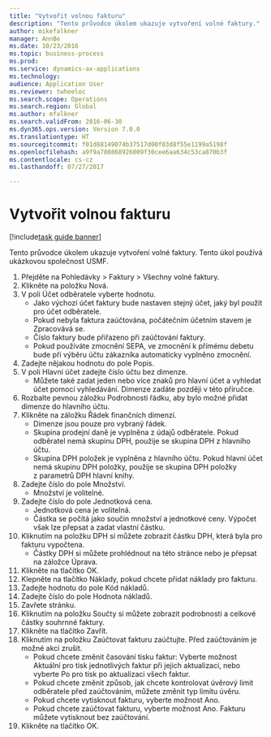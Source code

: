 ```yaml
--- 
title: "Vytvořit volnou fakturu"
description: "Tento průvodce úkolem ukazuje vytvoření volné faktury."
author: mikefalkner
manager: AnnBe
ms.date: 10/23/2016
ms.topic: business-process
ms.prod: 
ms.service: dynamics-ax-applications
ms.technology: 
audience: Application User
ms.reviewer: twheeloc
ms.search.scope: Operations
ms.search.region: Global
ms.author: mfalkner
ms.search.validFrom: 2016-06-30
ms.dyn365.ops.version: Version 7.0.0
ms.translationtype: HT
ms.sourcegitcommit: f01d88149074b37517d00f03d8f55e1199a5198f
ms.openlocfilehash: a9f9a780868926009f30cee6aa634c53ca870b3f
ms.contentlocale: cs-cz
ms.lasthandoff: 07/27/2017

---
```

# <a name="create-a-free-text-invoice"></a>Vytvořit volnou fakturu

[!include[task guide banner](../../includes/task-guide-banner.md)]

Tento průvodce úkolem ukazuje vytvoření volné faktury. Tento úkol používá ukázkovou společnost USMF.

1. Přejděte na Pohledávky > Faktury > Všechny volné faktury.
2. Klikněte na položku Nová.
3. V poli Účet odběratele vyberte hodnotu.
    * Jako výchozí účet faktury bude nastaven stejný účet, jaký byl použit pro účet odběratele.   
    * Pokud nebyla faktura zaúčtována, počátečním účetním stavem je Zpracovává se.   
    * Číslo faktury bude přiřazeno při zaúčtování faktury.  
    * Pokud používáte zmocnění SEPA, ve zmocnění k přímému debetu bude při výběru účtu zákazníka automaticky vyplněno zmocnění.  
4. Zadejte nějakou hodnotu do pole Popis.
5. V poli Hlavní účet zadejte číslo účtu bez dimenze.
    * Můžete také zadat jeden nebo více znaků pro hlavní účet a vyhledat účet pomocí vyhledávání. Dimenze zadáte později v této příručce.  
6. Rozbalte pevnou záložku Podrobnosti řádku, aby bylo možné přidat dimenze do hlavního účtu.
7. Klikněte na záložku Řádek finančních dimenzí.
    * Dimenze jsou pouze pro vybraný řádek.    
    * Skupina prodejní daně je vyplněna z údajů odběratele. Pokud odběratel nemá skupinu DPH, použije se skupina DPH z hlavního účtu.  
    * Skupina DPH položek je vyplněna z hlavního účtu. Pokud hlavní účet nemá skupinu DPH položky, použije se skupina DPH položky z parametrů DPH hlavní knihy.    
8. Zadejte číslo do pole Množství.
    * Množství je volitelné.  
9. Zadejte číslo do pole Jednotková cena.
    * Jednotková cena je volitelná.  
    * Částka se počítá jako součin množství a jednotkové ceny. Výpočet však lze přepsat a zadat vlastní částku.  
10. Kliknutím na položku DPH si můžete zobrazit částku DPH, která byla pro fakturu vypočtena.
    * Částky DPH si můžete prohlédnout na této stránce nebo je přepsat na záložce Úprava.  
11. Klikněte na tlačítko OK.
12. Klepněte na tlačítko Náklady, pokud chcete přidat náklady pro fakturu. 
13. Zadejte hodnotu do pole Kód nákladů.
14. Zadejte číslo do pole Hodnota nákladů.
15. Zavřete stránku.
16. Kliknutím na položku Součty si můžete zobrazit podrobnosti a celkové částky souhrnné faktury.
17. Klikněte na tlačítko Zavřít.
18. Kliknutím na položku Zaúčtovat fakturu zaúčtujte. Před zaúčtováním je možné akci zrušit.
    * Pokud chcete změnit časování tisku faktur: Vyberte možnost Aktuální pro tisk jednotlivých faktur při jejich aktualizaci, nebo vyberte Po pro tisk po aktualizaci všech faktur.  
    * Pokud chcete změnit způsob, jak chcete kontrolovat úvěrový limit odběratele před zaúčtováním, můžete změnit typ limitu úvěru.  
    * Pokud chcete vytisknout fakturu, vyberte možnost Ano.  
    * Pokud chcete zaúčtovat fakturu, vyberte možnost Ano. Fakturu můžete vytisknout bez zaúčtování.  
19. Klikněte na tlačítko OK.


